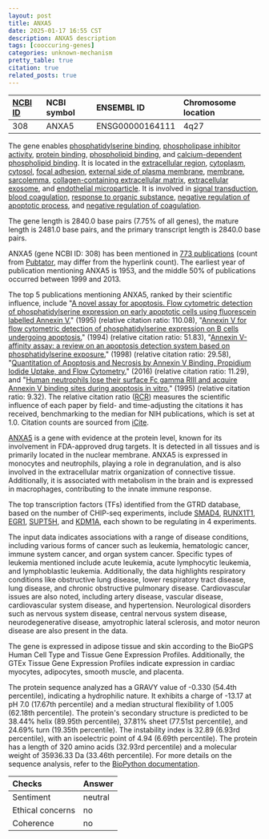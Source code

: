 ```yaml
---
layout: post
title: ANXA5
date: 2025-01-17 16:55 CST
description: ANXA5 description
tags: [cooccuring-genes]
categories: unknown-mechanism
pretty_table: true
citation: true
related_posts: true
---
```




| [NCBI ID](https://www.ncbi.nlm.nih.gov/gene/308) | NCBI symbol | ENSEMBL ID | Chromosome location |
| :-------- | :------- | :-------- | :------- |
| 308  | ANXA5 | ENSG00000164111 | 4q27 |



The gene enables [phosphatidylserine binding](https://amigo.geneontology.org/amigo/term/GO:0001786), [phospholipase inhibitor activity](https://amigo.geneontology.org/amigo/term/GO:0004859), [protein binding](https://amigo.geneontology.org/amigo/term/GO:0005515), [phospholipid binding](https://amigo.geneontology.org/amigo/term/GO:0005543), and [calcium-dependent phospholipid binding](https://amigo.geneontology.org/amigo/term/GO:0005544). It is located in the [extracellular region](https://amigo.geneontology.org/amigo/term/GO:0005576), [cytoplasm](https://amigo.geneontology.org/amigo/term/GO:0005737), [cytosol](https://amigo.geneontology.org/amigo/term/GO:0005829), [focal adhesion](https://amigo.geneontology.org/amigo/term/GO:0005925), [external side of plasma membrane](https://amigo.geneontology.org/amigo/term/GO:0009897), [membrane](https://amigo.geneontology.org/amigo/term/GO:0016020), [sarcolemma](https://amigo.geneontology.org/amigo/term/GO:0042383), [collagen-containing extracellular matrix](https://amigo.geneontology.org/amigo/term/GO:0062023), [extracellular exosome](https://amigo.geneontology.org/amigo/term/GO:0070062), and [endothelial microparticle](https://amigo.geneontology.org/amigo/term/GO:0072563). It is involved in [signal transduction](https://amigo.geneontology.org/amigo/term/GO:0007165), [blood coagulation](https://amigo.geneontology.org/amigo/term/GO:0007596), [response to organic substance](https://amigo.geneontology.org/amigo/term/GO:0010033), [negative regulation of apoptotic process](https://amigo.geneontology.org/amigo/term/GO:0043066), and [negative regulation of coagulation](https://amigo.geneontology.org/amigo/term/GO:0050819).


The gene length is 2840.0 base pairs (7.75% of all genes), the mature length is 2481.0 base pairs, and the primary transcript length is 2840.0 base pairs.


ANXA5 (gene NCBI ID: 308) has been mentioned in [773 publications](https://pubmed.ncbi.nlm.nih.gov/?term=%22ANXA5%22) (count from [Pubtator](https://academic.oup.com/nar/article/47/W1/W587/5494727), may differ from the hyperlink count). The earliest year of publication mentioning ANXA5 is 1953, and the middle 50% of publications occurred between 1999 and 2013.


The top 5 publications mentioning ANXA5, ranked by their scientific influence, include "[A novel assay for apoptosis. Flow cytometric detection of phosphatidylserine expression on early apoptotic cells using fluorescein labelled Annexin V.](https://pubmed.ncbi.nlm.nih.gov/7622868)" (1995) (relative citation ratio: 110.08), "[Annexin V for flow cytometric detection of phosphatidylserine expression on B cells undergoing apoptosis.](https://pubmed.ncbi.nlm.nih.gov/8068938)" (1994) (relative citation ratio: 51.83), "[Annexin V-affinity assay: a review on an apoptosis detection system based on phosphatidylserine exposure.](https://pubmed.ncbi.nlm.nih.gov/9450519)" (1998) (relative citation ratio: 29.58), "[Quantitation of Apoptosis and Necrosis by Annexin V Binding, Propidium Iodide Uptake, and Flow Cytometry.](https://pubmed.ncbi.nlm.nih.gov/27803250)" (2016) (relative citation ratio: 11.29), and "[Human neutrophils lose their surface Fc gamma RIII and acquire Annexin V binding sites during apoptosis in vitro.](https://pubmed.ncbi.nlm.nih.gov/7812008)" (1995) (relative citation ratio: 9.32). The relative citation ratio ([RCR](https://journals.plos.org/plosbiology/article?id=10.1371/journal.pbio.1002541)) measures the scientific influence of each paper by field- and time-adjusting the citations it has received, benchmarking to the median for NIH publications, which is set at 1.0. Citation counts are sourced from [iCite](https://icite.od.nih.gov).


[ANXA5](https://www.proteinatlas.org/ENSG00000164111-ANXA5) is a gene with evidence at the protein level, known for its involvement in FDA-approved drug targets. It is detected in all tissues and is primarily located in the nuclear membrane. ANXA5 is expressed in monocytes and neutrophils, playing a role in degranulation, and is also involved in the extracellular matrix organization of connective tissue. Additionally, it is associated with metabolism in the brain and is expressed in macrophages, contributing to the innate immune response.


The top transcription factors (TFs) identified from the GTRD database, based on the number of CHIP-seq experiments, include [SMAD4](https://www.ncbi.nlm.nih.gov/gene/4089), [RUNX1T1](https://www.ncbi.nlm.nih.gov/gene/862), [EGR1](https://www.ncbi.nlm.nih.gov/gene/1958), [SUPT5H](https://www.ncbi.nlm.nih.gov/gene/6829), and [KDM1A](https://www.ncbi.nlm.nih.gov/gene/23028), each shown to be regulating in 4 experiments.



The input data indicates associations with a range of disease conditions, including various forms of cancer such as leukemia, hematologic cancer, immune system cancer, and organ system cancer. Specific types of leukemia mentioned include acute leukemia, acute lymphocytic leukemia, and lymphoblastic leukemia. Additionally, the data highlights respiratory conditions like obstructive lung disease, lower respiratory tract disease, lung disease, and chronic obstructive pulmonary disease. Cardiovascular issues are also noted, including artery disease, vascular disease, cardiovascular system disease, and hypertension. Neurological disorders such as nervous system disease, central nervous system disease, neurodegenerative disease, amyotrophic lateral sclerosis, and motor neuron disease are also present in the data.



The gene is expressed in adipose tissue and skin according to the BioGPS Human Cell Type and Tissue Gene Expression Profiles. Additionally, the GTEx Tissue Gene Expression Profiles indicate expression in cardiac myocytes, adipocytes, smooth muscle, and placenta.




The protein sequence analyzed has a GRAVY value of -0.330 (54.4th percentile), indicating a hydrophilic nature. It exhibits a charge of -13.17 at pH 7.0 (17.67th percentile) and a median structural flexibility of 1.005 (62.18th percentile). The protein's secondary structure is predicted to be 38.44% helix (89.95th percentile), 37.81% sheet (77.51st percentile), and 24.69% turn (19.35th percentile). The instability index is 32.89 (6.93rd percentile), with an isoelectric point of 4.94 (6.69th percentile). The protein has a length of 320 amino acids (32.93rd percentile) and a molecular weight of 35936.33 Da (33.46th percentile). For more details on the sequence analysis, refer to the [BioPython documentation](https://biopython.org/docs/1.75/api/Bio.SeqUtils.ProtParam.html).





| Checks    | Answer |
| :-------- | :------- |
| Sentiment  | neutral   |
| Ethical concerns | no     |
| Coherence    | no    |
